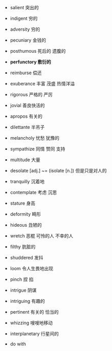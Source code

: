 - salient 突出的

- indigent 穷的

- adversity 穷的

- pecuniary 金钱的

- posthumous 死后的 遗腹的

- __perfunctory 敷衍的__

- reimburse 偿还

- exuberance 丰富 茂盛 热情洋溢

- rigorous 严格的 严厉

- jovial 善良快活的

- apropos 有关的

- dilettante 半吊子

- melancholy 忧愁 犹豫的

- sympathize 同情 赞同 支持

- multitude 大量

- desolate [adj.] ~= (isolate [n.]) 但是只是对人的

- tranquilly 沉着地

- contemplate 考虑 沉思

- stature 身高

- deformity 畸形

- hideous 丑陋的

- wretch 恶棍 可怜的人 不幸的人

- filthy 肮脏的

- shuddered 发抖

- loom 令人生畏地出现

- pinch 捏 掐

- intrigue 阴谋

- intriguing 有趣的

- pertinent 有关的 恰当的

- whizzing 嗖嗖地移动

- interplanetary 行星间的

- do with
